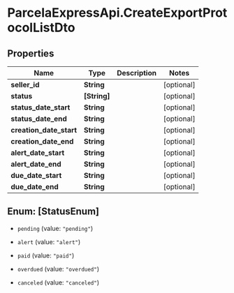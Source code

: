 # ParcelaExpressApi.CreateExportProtocolListDto

## Properties

Name | Type | Description | Notes
------------ | ------------- | ------------- | -------------
**seller_id** | **String** |  | [optional] 
**status** | **[String]** |  | [optional] 
**status_date_start** | **String** |  | [optional] 
**status_date_end** | **String** |  | [optional] 
**creation_date_start** | **String** |  | [optional] 
**creation_date_end** | **String** |  | [optional] 
**alert_date_start** | **String** |  | [optional] 
**alert_date_end** | **String** |  | [optional] 
**due_date_start** | **String** |  | [optional] 
**due_date_end** | **String** |  | [optional] 



## Enum: [StatusEnum]


* `pending` (value: `"pending"`)

* `alert` (value: `"alert"`)

* `paid` (value: `"paid"`)

* `overdued` (value: `"overdued"`)

* `canceled` (value: `"canceled"`)




